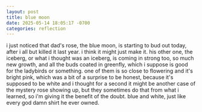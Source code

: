 ```yaml
---
layout: post
title: blue moon
date: 2025-05-14 18:05:17 -0700
categories: reflection
---
```


i just noticed that dad's rose, the blue moon, is starting to bud out today, after i all but killed it last year. i think it might just make it. his other one, the iceberg, or what i thought was an iceberg, is coming in strong too, so much new growth, and all the buds coated in greenfly, which i suppose is good for the ladybirds or something. one of them is so close to flowering and it's bright pink, which was a bit of a surprise to be honest, because it's supposed to be white and i thought for a second it might be another case of the mystery rose showing up, but they sometimes do that from what i learned, so i'm giving it the benefit of the doubt. blue and white, just like every god damn shirt he ever owned.
